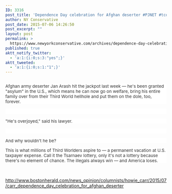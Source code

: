 ```yaml
---
ID: 3316
post_title: 'Dependence Day celebration for Afghan deserter #PJNET #tcot #MakeAmericaGreatAgain'
author: NY Conservative
post_date: 2015-07-06 14:26:50
post_excerpt: ""
layout: post
permalink: >
  https://www.newyorkconservative.com/archives/dependence-day-celebration-for-afghan-deserter-pjnet-tcot-makeamericagreatagain/
published: true
aktt_notify_twitter:
  - 'a:1:{i:0;s:3:"yes";}'
aktt_tweeted:
  - 'a:1:{i:0;s:1:"1";}'
---
```

<p><img src="http://www.newyorkconservative.com/wp-content/uploads/2015/07/070615_1826_DependenceD1.jpg" alt="" />
	</p><p style="background: white"><span style="color:#333333;font-size:10pt">Afghan army deserter Jan Arash hit the jackpot last week — he's been granted "asylum" in the U.S., which means he can now go on welfare, bring his entire family over from their Third World hellhole and put them on the dole, too, forever.
</span></p><p style="background: white">
 </p><p style="background: white"><span style="color:#333333;font-size:10pt">"He's overjoyed," said his lawyer.
</span></p><p style="background: white">
 </p><p style="background: white"><span style="color:#333333;font-size:10pt">And why wouldn't he be?
</span></p><p style="background: white"><span style="color:#333333;font-size:10pt">This is what millions of Third Worlders aspire to — a permanent vacation at U.S. taxpayer expense. Call it the Tsarnaev lottery, only it's not a lottery because there's no element of chance. The illegals always win — and America loses.
</span></p><p>
 </p><p><a href="http://www.bostonherald.com/news_opinion/columnists/howie_carr/2015/07/carr_dependence_day_celebration_for_afghan_deserter">http://www.bostonherald.com/news_opinion/columnists/howie_carr/2015/07/carr_dependence_day_celebration_for_afghan_deserter</a>
	</p>